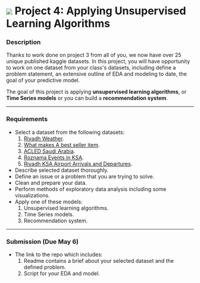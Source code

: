 # ![](https://ga-dash.s3.amazonaws.com/production/assets/logo-9f88ae6c9c3871690e33280fcf557f33.png) Project 4: Applying Unsupervised Learning Algorithms

### Description

Thanks to work done on project 3 from all of you, we now have over 25 unique published kaggle datasets. In this project, you will have opportunity to work on one dataset from your class's datasets, including define a problem statement, an extensive outline of EDA and modeling to date, the goal of your predictive model.


The goal of this project is applying **unsupervised learning algorithms**, or **Time Series models** or you can build a **recommendation system**.

---

### Requirements

- Select a dataset from the following datasets:
  1. [Riyadh Weather](https://www.kaggle.com/osamah2018/riyadh-weather).
  2. [What makes A best seller item](https://www.kaggle.com/arimaha/what-makes-a-best-seller-item).
  3. [ACLED Saudi Arabia](https://www.kaggle.com/abdullahalshehri/acled-saudi-arabia).
  4. [Roznama Events in KSA](https://www.kaggle.com/hebahmirza/roznama-events-in-ksa).
  5. [Riyadh KSA Airport Arrivals and Departures](https://www.kaggle.com/reemiia/arrivals-and-departures-kkap-41620199am).
- Describe selected dataset thoroughly.
- Define an issue or a problem that you are trying to solve.
- Clean and prepare your data.
- Perform methods of exploratory data analysis including some visualizations.
- Apply one of these models:
  1. Unsupervised learning algorithms.
  2. Time Series models.
  3. Recommendation system.

---

### Submission (Due May 6)

- The link to the repo which includes:
  1. Readme contains a brief about your selected dataset and the defined problem.
  2. Script for your EDA and model.

